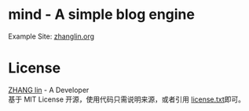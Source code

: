 mind - A simple blog engine
====

Example Site: [zhanglin.org](http://zhanglin.org)

# License
[ZHANG lin](http://zhanglin.org) - A Developer  
基于 MIT License 开源，使用代码只需说明来源，或者引用 [license.txt](/license.txt)即可。
